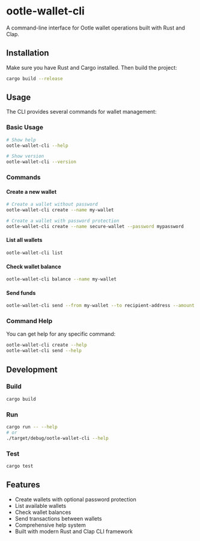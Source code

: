 # ootle-wallet-cli

A command-line interface for Ootle wallet operations built with Rust and Clap.

## Installation

Make sure you have Rust and Cargo installed. Then build the project:

```bash
cargo build --release
```

## Usage

The CLI provides several commands for wallet management:

### Basic Usage

```bash
# Show help
ootle-wallet-cli --help

# Show version
ootle-wallet-cli --version
```

### Commands

#### Create a new wallet
```bash
# Create a wallet without password
ootle-wallet-cli create --name my-wallet

# Create a wallet with password protection
ootle-wallet-cli create --name secure-wallet --password mypassword
```

#### List all wallets
```bash
ootle-wallet-cli list
```

#### Check wallet balance
```bash
ootle-wallet-cli balance --name my-wallet
```

#### Send funds
```bash
ootle-wallet-cli send --from my-wallet --to recipient-address --amount 100.0
```

### Command Help

You can get help for any specific command:

```bash
ootle-wallet-cli create --help
ootle-wallet-cli send --help
```

## Development

### Build
```bash
cargo build
```

### Run
```bash
cargo run -- --help
# or
./target/debug/ootle-wallet-cli --help
```

### Test
```bash
cargo test
```

## Features

- Create wallets with optional password protection
- List available wallets
- Check wallet balances
- Send transactions between wallets
- Comprehensive help system
- Built with modern Rust and Clap CLI framework